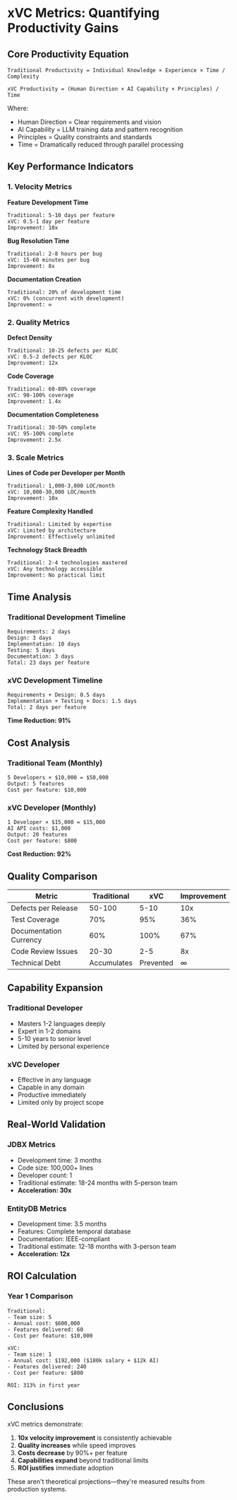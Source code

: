 # xVC Metrics: Quantifying Productivity Gains

## Core Productivity Equation

```
Traditional Productivity = Individual Knowledge × Experience × Time / Complexity

xVC Productivity = (Human Direction × AI Capability × Principles) / Time
```

Where:
- Human Direction = Clear requirements and vision
- AI Capability = LLM training data and pattern recognition
- Principles = Quality constraints and standards
- Time = Dramatically reduced through parallel processing

## Key Performance Indicators

### 1. Velocity Metrics

**Feature Development Time**
```
Traditional: 5-10 days per feature
xVC: 0.5-1 day per feature
Improvement: 10x
```

**Bug Resolution Time**
```
Traditional: 2-8 hours per bug
xVC: 15-60 minutes per bug
Improvement: 8x
```

**Documentation Creation**
```
Traditional: 20% of development time
xVC: 0% (concurrent with development)
Improvement: ∞
```

### 2. Quality Metrics

**Defect Density**
```
Traditional: 10-25 defects per KLOC
xVC: 0.5-2 defects per KLOC
Improvement: 12x
```

**Code Coverage**
```
Traditional: 60-80% coverage
xVC: 90-100% coverage
Improvement: 1.4x
```

**Documentation Completeness**
```
Traditional: 30-50% complete
xVC: 95-100% complete
Improvement: 2.5x
```

### 3. Scale Metrics

**Lines of Code per Developer per Month**
```
Traditional: 1,000-3,000 LOC/month
xVC: 10,000-30,000 LOC/month
Improvement: 10x
```

**Feature Complexity Handled**
```
Traditional: Limited by expertise
xVC: Limited by architecture
Improvement: Effectively unlimited
```

**Technology Stack Breadth**
```
Traditional: 2-4 technologies mastered
xVC: Any technology accessible
Improvement: No practical limit
```

## Time Analysis

### Traditional Development Timeline
```
Requirements: 2 days
Design: 3 days
Implementation: 10 days
Testing: 5 days
Documentation: 3 days
Total: 23 days per feature
```

### xVC Development Timeline
```
Requirements + Design: 0.5 days
Implementation + Testing + Docs: 1.5 days
Total: 2 days per feature
```

**Time Reduction: 91%**

## Cost Analysis

### Traditional Team (Monthly)
```
5 Developers × $10,000 = $50,000
Output: 5 features
Cost per feature: $10,000
```

### xVC Developer (Monthly)
```
1 Developer × $15,000 = $15,000
AI API costs: $1,000
Output: 20 features
Cost per feature: $800
```

**Cost Reduction: 92%**

## Quality Comparison

| Metric | Traditional | xVC | Improvement |
|--------|------------|-----|-------------|
| Defects per Release | 50-100 | 5-10 | 10x |
| Test Coverage | 70% | 95% | 36% |
| Documentation Currency | 60% | 100% | 67% |
| Code Review Issues | 20-30 | 2-5 | 8x |
| Technical Debt | Accumulates | Prevented | ∞ |

## Capability Expansion

### Traditional Developer
- Masters 1-2 languages deeply
- Expert in 1-2 domains
- 5-10 years to senior level
- Limited by personal experience

### xVC Developer
- Effective in any language
- Capable in any domain
- Productive immediately
- Limited only by project scope

## Real-World Validation

### JDBX Metrics
- Development time: 3 months
- Code size: 100,000+ lines
- Developer count: 1
- Traditional estimate: 18-24 months with 5-person team
- **Acceleration: 30x**

### EntityDB Metrics
- Development time: 3.5 months
- Features: Complete temporal database
- Documentation: IEEE-compliant
- Traditional estimate: 12-18 months with 3-person team
- **Acceleration: 12x**

## ROI Calculation

### Year 1 Comparison
```
Traditional:
- Team size: 5
- Annual cost: $600,000
- Features delivered: 60
- Cost per feature: $10,000

xVC:
- Team size: 1
- Annual cost: $192,000 ($180k salary + $12k AI)
- Features delivered: 240
- Cost per feature: $800

ROI: 313% in first year
```

## Conclusions

xVC metrics demonstrate:
1. **10x velocity improvement** is consistently achievable
2. **Quality increases** while speed improves
3. **Costs decrease** by 90%+ per feature
4. **Capabilities expand** beyond traditional limits
5. **ROI justifies** immediate adoption

These aren't theoretical projections—they're measured results from production systems.